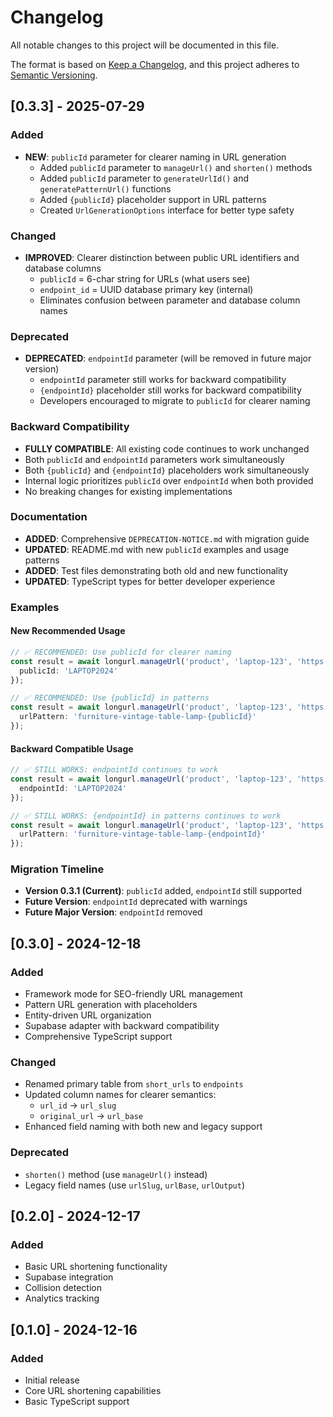 # Changelog

All notable changes to this project will be documented in this file.

The format is based on [Keep a Changelog](https://keepachangelog.com/en/1.0.0/),
and this project adheres to [Semantic Versioning](https://semver.org/spec/v2.0.0.html).

## [0.3.3] - 2025-07-29

### Added
- **NEW**: `publicId` parameter for clearer naming in URL generation
  - Added `publicId` parameter to `manageUrl()` and `shorten()` methods
  - Added `publicId` parameter to `generateUrlId()` and `generatePatternUrl()` functions
  - Added `{publicId}` placeholder support in URL patterns
  - Created `UrlGenerationOptions` interface for better type safety

### Changed
- **IMPROVED**: Clearer distinction between public URL identifiers and database columns
  - `publicId` = 6-char string for URLs (what users see)
  - `endpoint_id` = UUID database primary key (internal)
  - Eliminates confusion between parameter and database column names

### Deprecated
- **DEPRECATED**: `endpointId` parameter (will be removed in future major version)
  - `endpointId` parameter still works for backward compatibility
  - `{endpointId}` placeholder still works for backward compatibility
  - Developers encouraged to migrate to `publicId` for clearer naming

### Backward Compatibility
- **FULLY COMPATIBLE**: All existing code continues to work unchanged
- Both `publicId` and `endpointId` parameters work simultaneously
- Both `{publicId}` and `{endpointId}` placeholders work simultaneously
- Internal logic prioritizes `publicId` over `endpointId` when both provided
- No breaking changes for existing implementations

### Documentation
- **ADDED**: Comprehensive `DEPRECATION-NOTICE.md` with migration guide
- **UPDATED**: README.md with new `publicId` examples and usage patterns
- **ADDED**: Test files demonstrating both old and new functionality
- **UPDATED**: TypeScript types for better developer experience

### Examples

#### New Recommended Usage
```typescript
// ✅ RECOMMENDED: Use publicId for clearer naming
const result = await longurl.manageUrl('product', 'laptop-123', 'https://...', {}, {
  publicId: 'LAPTOP2024'
});

// ✅ RECOMMENDED: Use {publicId} in patterns
const result = await longurl.manageUrl('product', 'laptop-123', 'https://...', {}, {
  urlPattern: 'furniture-vintage-table-lamp-{publicId}'
});
```

#### Backward Compatible Usage
```typescript
// ✅ STILL WORKS: endpointId continues to work
const result = await longurl.manageUrl('product', 'laptop-123', 'https://...', {}, {
  endpointId: 'LAPTOP2024'
});

// ✅ STILL WORKS: {endpointId} in patterns continues to work
const result = await longurl.manageUrl('product', 'laptop-123', 'https://...', {}, {
  urlPattern: 'furniture-vintage-table-lamp-{endpointId}'
});
```

### Migration Timeline
- **Version 0.3.1 (Current)**: `publicId` added, `endpointId` still supported
- **Future Version**: `endpointId` deprecated with warnings
- **Future Major Version**: `endpointId` removed

## [0.3.0] - 2024-12-18

### Added
- Framework mode for SEO-friendly URL management
- Pattern URL generation with placeholders
- Entity-driven URL organization
- Supabase adapter with backward compatibility
- Comprehensive TypeScript support

### Changed
- Renamed primary table from `short_urls` to `endpoints`
- Updated column names for clearer semantics:
  - `url_id` → `url_slug`
  - `original_url` → `url_base`
- Enhanced field naming with both new and legacy support

### Deprecated
- `shorten()` method (use `manageUrl()` instead)
- Legacy field names (use `urlSlug`, `urlBase`, `urlOutput`)

## [0.2.0] - 2024-12-17

### Added
- Basic URL shortening functionality
- Supabase integration
- Collision detection
- Analytics tracking

## [0.1.0] - 2024-12-16

### Added
- Initial release
- Core URL shortening capabilities
- Basic TypeScript support 